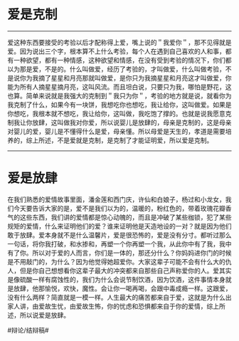 # 爱是克制
- - - -
爱这种东西要接受的考验以后才配称得上爱，嘴上说的＂我爱你＂，那不见得就是爱。因为说出三个字，根本算不上什么考验，每个人在遇到自己喜欢的人和事，都有一种欲望，都有一种情感，这种欲望和情感，在没有受到考验的情况下，你们都以为那是爱，不是的。什么叫做爱，经历了考验的，才叫做爱，什么叫做考验，不是说你为我摘了星星和月亮那就叫做爱，是你只为我摘星星和月亮这才叫做爱，你能为所有人摘星星摘月亮，这叫风流。而且坦白说，只要只为我，哪怕是野花，这也算。简单来说就是我强大的克制到＂我只为你＂，考验的地方就是说，就看你为我克制了什么，如果今有一块饼，我想吃你也想吃，我让给你，这叫做爱。如果是你想吃，我根本就不想吃，我让给你，这叫做，我吃饱了撑的。也就是说我愿意克制我让你放肆，这叫做我对你爱，所以说婴儿是放肆的，母亲是克制的，这是母亲对婴儿的爱，婴儿是不懂得什么是爱，母亲懂。所以母爱是天生的，孝道是需要培养的，综上所述，不是爱就是克制，是克制了才能证明爱，所以爱是克制。
- - - -
# 爱是放肆
在我们熟悉的爱情故事里面，潘金莲和西门庆，许仙和白娘子，杨过和小龙女，我们今天要告诉大家的是，爱不是我们以为的，温暖的，粉红色的，带着玫瑰花瓣香气的这些东西，我们讲的爱情都是惊心动魄的，而且是冲破了某些枷锁，犯了某些规矩的爱情，什么来证明他们的爱？谁来证明他是天造地设的一对？就是因为他们敢于放肆。爱本身就不是什么温馨片，爱是很恐怖的，爱是没有分寸。都听过那么一句话，将你我打破，和水掺和，再塑一个你再塑一个我，从此你中有了我，我中有了你。所以对于爱的人而言，你们是一体的，那还分什么？你妈妈进你门的时候是不用敲门的，为什么？因为他觉得她超爱你。大家这辈子可能不会有什么大的仇人，但是你自己想想看你这辈子最大的冲突都来自那些自己声称爱你的人。爱其实是像硫酸一样有腐蚀性的，我们为什么会说节制饮酒，因为饮酒，这件事情本身就是放肆，他那愉悦，欢快，魔性。会让你一喝再喝，会跟中毒成瘾一样。这跟爱，没有什么两样？简直就是一模一样。人生最大的痛苦都来自于爱，这就是为什么出家人讲，由爱故生忧，由爱故生怖，你的忧虑和恐惧都来自于你的爱情，综上所述，所以说爱是放肆。



#辩论/结辩稿#